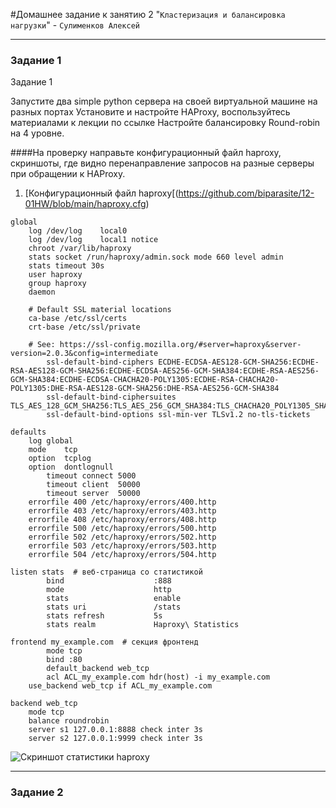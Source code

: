 #Домашнее задание к занятию 2 "`Кластеризация и балансировка нагрузки`" - `Сулименков Алексей`

---

### Задание 1

Задание 1

Запустите два simple python сервера на своей виртуальной машине на разных портах
Установите и настройте HAProxy, воспользуйтесь материалами к лекции по ссылке
Настройте балансировку Round-robin на 4 уровне.

####На проверку направьте конфигурационный файл haproxy, скриншоты, где видно перенаправление запросов на разные серверы при обращении к HAProxy.


1. [Конфигурационный файл haproxy[(https://github.com/biparasite/12-01HW/blob/main/haproxy.cfg)
```
global
    log /dev/log	local0
    log /dev/log	local1 notice
    chroot /var/lib/haproxy
    stats socket /run/haproxy/admin.sock mode 660 level admin
    stats timeout 30s
    user haproxy
    group haproxy
    daemon

    # Default SSL material locations
    ca-base /etc/ssl/certs
    crt-base /etc/ssl/private

    # See: https://ssl-config.mozilla.org/#server=haproxy&server-version=2.0.3&config=intermediate
        ssl-default-bind-ciphers ECDHE-ECDSA-AES128-GCM-SHA256:ECDHE-RSA-AES128-GCM-SHA256:ECDHE-ECDSA-AES256-GCM-SHA384:ECDHE-RSA-AES256-GCM-SHA384:ECDHE-ECDSA-CHACHA20-POLY1305:ECDHE-RSA-CHACHA20-POLY1305:DHE-RSA-AES128-GCM-SHA256:DHE-RSA-AES256-GCM-SHA384
        ssl-default-bind-ciphersuites TLS_AES_128_GCM_SHA256:TLS_AES_256_GCM_SHA384:TLS_CHACHA20_POLY1305_SHA256
        ssl-default-bind-options ssl-min-ver TLSv1.2 no-tls-tickets

defaults
    log	global
    mode	tcp
    option	tcplog
    option	dontlognull
        timeout connect 5000
        timeout client  50000
        timeout server  50000
    errorfile 400 /etc/haproxy/errors/400.http
    errorfile 403 /etc/haproxy/errors/403.http
    errorfile 408 /etc/haproxy/errors/408.http
    errorfile 500 /etc/haproxy/errors/500.http
    errorfile 502 /etc/haproxy/errors/502.http
    errorfile 503 /etc/haproxy/errors/503.http
    errorfile 504 /etc/haproxy/errors/504.http

listen stats  # веб-страница со статистикой
        bind                    :888
        mode                    http
        stats                   enable
        stats uri               /stats
        stats refresh           5s
        stats realm             Haproxy\ Statistics

frontend my_example.com  # секция фронтенд
        mode tcp
        bind :80
        default_backend web_tcp
        acl ACL_my_example.com hdr(host) -i my_example.com
    use_backend web_tcp if ACL_my_example.com

backend web_tcp
    mode tcp
    balance roundrobin
    server s1 127.0.0.1:8888 check inter 3s
    server s2 127.0.0.1:9999 check inter 3s
```

![Скриншот статистики haproxy](https://github.com/biparasite/11-02HW/blob/main/haproxy.png)

---

### Задание 2

